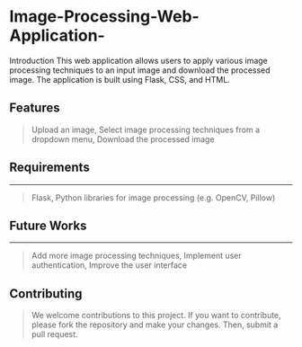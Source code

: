 # Image-Processing-Web-Application-
Introduction This web application allows users to apply various image processing techniques to an input image and download the processed image. The application is built using Flask, CSS, and HTML.
## Features

>Upload an image,
>Select image processing techniques from a dropdown menu,
>Download the processed image


## Requirements
***
>Flask,
>Python libraries for image processing (e.g. OpenCV, Pillow)

## Future Works
***
>Add more image processing techniques,
>Implement user authentication,
>Improve the user interface

## Contributing
>We welcome contributions to this project. If you want to contribute, please fork the repository and make your changes. Then, submit a pull request.


